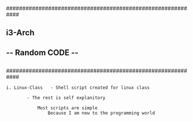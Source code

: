 ############################################################
##							  ##
##		     	    i3-Arch			  ##
##		-- 	Random CODE	--		  ##
##							  ##
############################################################


	i. Linux-Class   - Shell script created for linux class

			- The rest is self explanitory

				Most scripts are simple
					Because I am new to the programming world
